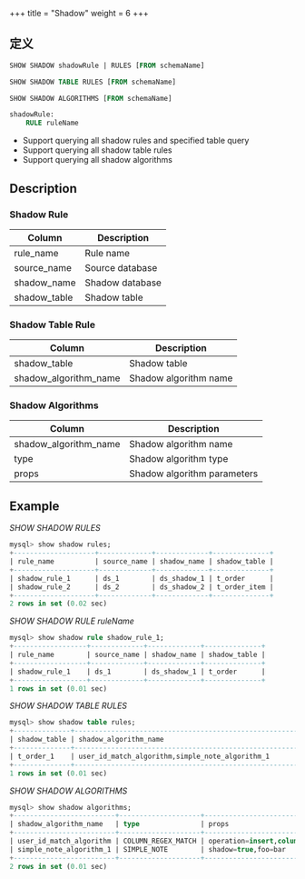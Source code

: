 +++
title = "Shadow" 
weight = 6 
+++

## 定义

```sql
SHOW SHADOW shadowRule | RULES [FROM schemaName]

SHOW SHADOW TABLE RULES [FROM schemaName]

SHOW SHADOW ALGORITHMS [FROM schemaName]

shadowRule: 
    RULE ruleName
```
- Support querying all shadow rules and specified table query
- Support querying all shadow table rules
- Support querying all shadow algorithms

## Description

### Shadow Rule

| Column      | Description      |
| -----------  | -----------     |
| rule_name    | Rule name       |
| source_name  | Source database |
| shadow_name  | Shadow database |
| shadow_table | Shadow table    |

### Shadow Table Rule

| Column                 | Description          |
| ----------------------| --------------------- |
| shadow_table          | Shadow table          |
| shadow_algorithm_name | Shadow algorithm name |

### Shadow Algorithms

| Column                | Description                  |
| -------------------   | ---------------------------- |
| shadow_algorithm_name | Shadow algorithm name        |
| type                  | Shadow algorithm type        |
| props                 | Shadow algorithm parameters  |

## Example

*SHOW SHADOW RULES*

```sql
mysql> show shadow rules;
+--------------------+-------------+-------------+--------------+
| rule_name          | source_name | shadow_name | shadow_table |
+--------------------+-------------+-------------+--------------+
| shadow_rule_1      | ds_1        | ds_shadow_1 | t_order      |
| shadow_rule_2      | ds_2        | ds_shadow_2 | t_order_item |
+--------------------+-------------+-------------+--------------+
2 rows in set (0.02 sec)
```
*SHOW SHADOW RULE ruleName*

```sql
mysql> show shadow rule shadow_rule_1;
+------------------+-------------+-------------+--------------+
| rule_name        | source_name | shadow_name | shadow_table |
+------------------+-------------+-------------+--------------+
| shadow_rule_1    | ds_1        | ds_shadow_1 | t_order      |
+------------------+-------------+-------------+--------------+
1 rows in set (0.01 sec)
```

*SHOW SHADOW TABLE RULES*

```sql
mysql> show shadow table rules;
+--------------+--------------------------------------------------------------------------------+
| shadow_table | shadow_algorithm_name                                                          |
+--------------+--------------------------------------------------------------------------------+
| t_order_1    | user_id_match_algorithm,simple_note_algorithm_1                                |  
+--------------+--------------------------------------------------------------------------------+
1 rows in set (0.01 sec)
```

*SHOW SHADOW ALGORITHMS*

```sql
mysql> show shadow algorithms;
+-------------------------+--------------------+-------------------------------------------+
| shadow_algorithm_name   | type               | props                                     |
+-------------------------+--------------------+-------------------------------------------+
| user_id_match_algorithm | COLUMN_REGEX_MATCH | operation=insert,column=user_id,regex=[1] |
| simple_note_algorithm_1 | SIMPLE_NOTE        | shadow=true,foo=bar                       |
+-------------------------+--------------------+-------------------------------------------+
2 rows in set (0.01 sec)
```

### 